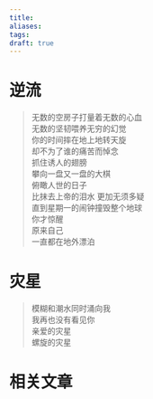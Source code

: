 ```yaml
---
title: 
aliases: 
tags: 
draft: true
---
```


# 逆流

> 无数的空房子打量着无数的心血  
> 无数的坚韧喂养无穷的幻觉  
> 你的时间摔在地上地转天旋  
> 却不为了谁的痛苦而悼念  
> 抓住诱人的翅膀  
> 攀向一盘又一盘的大棋  
> 俯瞰人世的日子  
> 比抹去上帝的泪水 
> 更加无须多疑  
> 直到星期一的闹钟撞毁整个地球  
> 你才惊醒  
> 原来自己  
> 一直都在地外漂泊  

# 灾星

> 模糊和潮水同时涌向我  
> 我再也没有看见你  
> 亲爱的灾星  
> 螺旋的灾星  

# 相关文章
